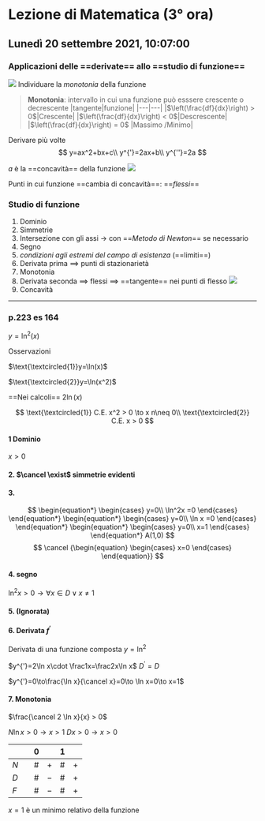 # Lezione di Matematica (3° ora)
## Lunedì 20 settembre 2021, 10:07:00
### Applicazioni delle ==derivate== allo ==studio di funzione==
![](https://i.imgur.com/vrpCbq7.jpg)
Individuare la _monotonia_ della funzione

> **Monotonia**: intervallo in cui una funzione può esssere crescente o decrescente
> |tangente|funzione|
> |---|---|
> |$\left(\frac{df}{dx}\right) > 0$|Crescente|
> |$\left(\frac{df}{dx}\right) < 0$|Descrescente|
> |$\left(\frac{df}{dx}\right) = 0$ |Massimo /Minimo|

Derivare più volte
$$
y=ax^2+bx+c\\
y^{'}=2ax+b\\
y^{''}=2a
$$

$a$ è la ==concavità== della funzione
![](https://i.imgur.com/Ke1hZ55.jpg)


Punti in cui funzione ==cambia di concavità==: ==$flessi$==


### Studio di funzione
1. Dominio
2. Simmetrie
3. Intersezione con gli assi $\to$ con ==_Metodo di Newton_== se necessario
4. Segno
5. _condizioni agli estremi del campo di esistenza_ (==limiti==)
6. Derivata prima $\implies$ punti di stazionarietà
7. Monotonia
8. Derivata seconda $\implies$ flessi $\implies$ ==tangente== nei punti di flesso
![](https://i.imgur.com/szi250N.jpg)
9. Concavità

 ---
 ### p.223 es 164
 
 $y=\ln^2(x)$

Osservazioni

$\text{\textcircled{1}}y=\ln(x)$


$\text{\textcircled{2}}y=\ln(x^2)$

==Nei calcoli== $2\ln(x)$

$$
\text{\textcircled{1}} C.E. x^2 > 0 \to x n\neq 0\\
\text{\textcircled{2}} C.E. x > 0
$$

#### $1$ Dominio

$x > 0$

#### 2. $\cancel \exist$ simmetrie evidenti

#### 3.
$$
\begin{equation*} \begin{cases} 
y=0\\
\ln^2x =0
\end{cases} \end{equation*}
\begin{equation*} \begin{cases} 
y=0\\
\ln x =0
 \end{cases} \end{equation*}
 \begin{equation*} \begin{cases} 
y=0\\
x=1
\end{cases} \end{equation*}
A(1,0)
$$
$$
\cancel {\begin{equation} \begin{cases} x=0 \end{cases} \end{equation}}
$$
#### 4. segno

$\ln^2 x > 0 \to \forall x \in D \lor x \neq 1$

#### 5. (Ignorata)
#### 6. Derivata $f^{'}$
Derivata di una funzione composta
$y=\ln^2$

$y^{'}=2\ln x\cdot \frac1x=\frac2x\ln x$
$D^{'}=D$

$y^{'}=0\to\frac{\ln x}{\cancel x}=0\to \ln x=0\to x=1$
#### 7. Monotonia

$\frac{\cancel 2 \ln x}{x} > 0$

$N \ln x >  0 \to x > 1$
$D x > 0 \to x > 0$

|||$0$||$1$||
|---|---|---|---|---|---|
|$N$||$\#$|$+$|$\#$|$+$
|$D$||$\#$|$-$|$\#$|$+$|
|$F$||$\#$|$-$|$\#$|$+$


$x=1$ è un minimo relativo della funzione
<!--stackedit_data:
eyJoaXN0b3J5IjpbLTEyMDUxODM5ODIsLTIwNzkyNzQ0NTAsMT
E3MDQwNzE3MiwxNTEzNDQ2NDUwLDE1MTM0NDY0NTAsMTU1MzY3
ODQyNSw2Njc5NTc0NjgsMTc4NzA4OTY5NCw2MDc0MjU5NywtOD
U1NDQzMzIxLC02MTMyNDIzMjJdfQ==
-->